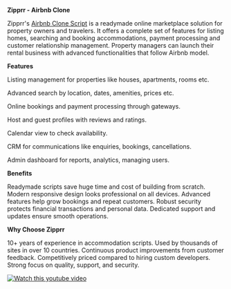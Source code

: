 <b>Zipprr -  Airbnb Clone</b>

Zipprr's <a href="https://zipprr.com/category/airbnb-clone/">Airbnb Clone Script</a> is a readymade online marketplace solution for property owners and travelers. It offers a complete set of features for listing homes, searching and booking accommodations, payment processing and customer relationship management. Property managers can launch their rental business with advanced functionalities that follow Airbnb model.

<b>Features</b>

Listing management for properties like houses, apartments, rooms etc.  
  
Advanced search by location, dates, amenities, prices etc.
  
Online bookings and payment processing through gateways. 
  
Host and guest profiles with reviews and ratings.

Calendar view to check availability.

CRM for communications like enquiries, bookings, cancellations.

Admin dashboard for reports, analytics, managing users.

<b>Benefits</b>
  
Readymade scripts save huge time and cost of building from scratch.
Modern responsive design looks professional on all devices.
Advanced features help grow bookings and repeat customers.
Robust security protects financial transactions and personal data.
Dedicated support and updates ensure smooth operations.   
  
<b>Why Choose Zipprr</b>
  
10+ years of experience in accommodation scripts.
Used by thousands of sites in over 10 countries.
Continuous product improvements from customer feedback.
Competitively priced compared to hiring custom developers.
Strong focus on quality, support, and security. 

[![Watch this youtube video](https://i.imgur.com/TeQTb8i.jpg)](https://youtu.be/VA8bBAPGUP0)
